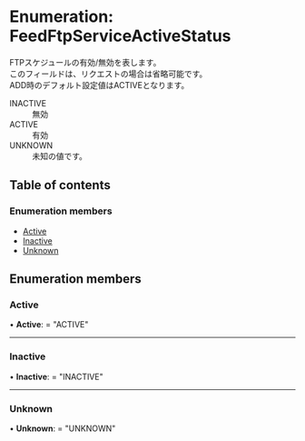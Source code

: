# Enumeration: FeedFtpServiceActiveStatus


<div lang=\"ja\"> FTPスケジュールの有効/無効を表します。<br> このフィールドは、リクエストの場合は省略可能です。<br> ADD時のデフォルト設定値はACTIVEとなります。 </div>  <ht> <dl class=term>   <dt class=\"term__item\">INACTIVE</dt>   <dd class=\"term__desc\"><span lang=\"ja\">無効</span></dd>   <dt class=\"term__item\">ACTIVE</dt>   <dd class=\"term__desc\"><span lang=\"ja\">有効</span></dd>   <dt class=\"term__item\">UNKNOWN</dt>   <dd class=\"term__desc\"><span lang=\"ja\">未知の値です。</span></dd> </dl>

## Table of contents

### Enumeration members

- [Active](feedftpserviceactivestatus.md#active)
- [Inactive](feedftpserviceactivestatus.md#inactive)
- [Unknown](feedftpserviceactivestatus.md#unknown)

## Enumeration members

### Active

• **Active**: = "ACTIVE"

___

### Inactive

• **Inactive**: = "INACTIVE"

___

### Unknown

• **Unknown**: = "UNKNOWN"
